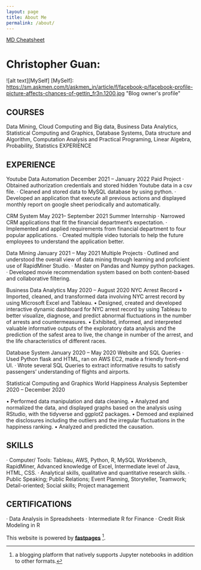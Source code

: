 ```yaml
---
layout: page
title: About Me
permalink: /about/
---
```

[MD Cheatsheet](https://github.com/adam-p/markdown-here/wiki/Markdown-Cheatsheet)


# Christopher Guan: 
![alt text][MySelf]
[MySelf]: https://sm.askmen.com/t/askmen_in/article/f/facebook-p/facebook-profile-picture-affects-chances-of-gettin_fr3n.1200.jpg "Blog owner's profile"

## COURSES
Data Mining, Cloud Computing and Big data, Business Data Analytics, Statistical Computing and Graphics, Database Systems, Data structure and Algorithm, Computation Analysis and Practical Programing, Linear Algebra, Probability, Statistics
EXPERIENCE

## EXPERIENCE
Youtube Data Automation                                 			               	December 2021 – January 2022
Paid Project
·	Obtained authorization credentials and stored hidden Youtube data in a csv file.
·	Cleaned and stored data to MySQL database by using python.
·	Developed an application that execute all previous actions and displayed monthly report on google sheet periodically and automatically. 

CRM System                                  			               			May 2021– September 2021
Summer Internship
·	Narrowed CRM applications that fit the financial department’s expectation.
·	Implemented and applied requirements from financial department to four popular applications.
·	Created multiple video tutorials to help the future employees to understand the application better. 

Data Mining                                 			               			January 2021 – May 2021
Multiple Projects
·	Outlined and understood the overall view of data mining through learning and proficient use of RapidMiner Studio.
·	Master on Pandas and Numpy python packages. 
·	Developed movie recommendation system based on both content-based and collaborative filtering. 

Business Data Analytics                                 			       		May 2020 – August 2020
NYC Arrest Record
•	Imported, cleaned, and transformed data involving NYC arrest record by using Microsoft Excel and Tableau. 
•	Designed, created and developed interactive dynamic dashboard for NYC arrest record by using Tableau to better visualize, diagnose, and predict abnormal fluctuations in the number of arrests and countermeasures.
•	Exhibited, informed, and interpreted valuable informative outputs of the exploratory data analysis and the prediction of the safest area to live, the change in number of the arrest, and the life characteristics of different races.

Database System                                 			               		January 2020 – May 2020 
Website and SQL Queries 
·	Used Python flask and HTML, ran on AWS EC2, made a friendly front-end UI.
·	Wrote several SQL Queries to extract informative results to satisfy passengers’ understanding of flights and airports. 

Statistical Computing and Graphics
World Happiness Analysis			              		     September 2020 – December 2020

•	Performed data manipulation and data cleaning.
•	Analyzed and normalized the data, and displayed graphs based on the analysis using RStudio, with the tidyverse and ggplot2 packages.
•	Demoed and explained the disclosures including the outliers and the irregular fluctuations in the happiness ranking. 
•	Analyzed and predicted the causation.

## SKILLS
·	Computer/ Tools: Tableau, AWS, Python, R, MySQL Workbench, RapidMiner, Advanced knowledge of Excel, Intermediate level of Java, HTML, CSS.
·	Analytical skills, qualitative and quantitative research skills.
·	Public Speaking; Public Relations; Event Planning, Storyteller, Teamwork; Detail-oriented; Social skills; Project management

## CERTIFICATIONS
·	Data Analysis in Spreadsheets
·	Intermediate R for Finance
·	Credit Risk Modeling in R


This website is powered by **[fastpages](https://github.com/fastai/fastpages)** [^1].
[^1]:a blogging platform that natively supports Jupyter notebooks in addition to other formats.
